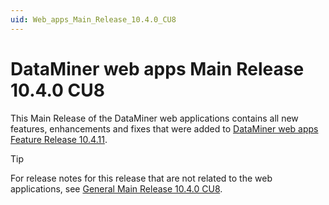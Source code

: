 ```yaml
---
uid: Web_apps_Main_Release_10.4.0_CU8
---
```


# DataMiner web apps Main Release 10.4.0 CU8

This Main Release of the DataMiner web applications contains all new features, enhancements and fixes that were added to [DataMiner web apps Feature Release 10.4.11](xref:Web_apps_Feature_Release_10.4.11).

> [!TIP]
> For release notes for this release that are not related to the web applications, see [General Main Release 10.4.0 CU8](xref:General_Main_Release_10.4.0_CU8).

